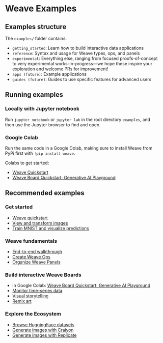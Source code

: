 # Weave Examples

## Examples structure 

The `examples/` folder contains:
* `getting_started`: Learn how to build interactive data applications
* `reference`: Syntax and usage for Weave types, ops, and panels
* `experimental`:  Everything else, ranging from focused proofs-of-concept to very experimental works-in-progress—we hope these inspire your exploration and welcome PRs for improvement!
* `apps (future)`: Example applications
* `guides (future)`: Guides to use specific features for advanced users


## Running examples

### Locally with Jupyter notebook

Run `jupyter notebook` or `jupyter lab` in the root directory `examples`, and then use the Jupyter browser to find and open.

### Google Colab

Run the same code in a Google Colab, making sure to install Weave from PyPi first with `!pip install weave`.

Colabs to get started:
* [Weave Quickstart](https://colab.research.google.com/drive/1TwlhvvoWIHKDtRUu6eW0NMRq0GzGZ9oX)
* [Weave Board Quickstart: Generative AI Playground](https://colab.research.google.com/drive/1gcR-ucIgjDbDEBFykEpJ3kkBoBQ84Ipr)

## Recommended examples

### Get started

- [Weave quickstart](../examples/getting_started/0_weave_demo_quickstart.ipynb)
- [View and transform images](../examples/getting_started/2_images_gen.ipynb)
- [Train MNIST and visualize predictions](../examples/experimental/mnist_train.ipynb)

### Weave fundamentals

- [End-to-end walkthrough](../examples/getting_started/1_weave_demo.ipynb)
- [Create Weave Ops](../examples/reference/create_ops.ipynb)
- [Organize Weave Panels](../examples/experimental/layout_panels.ipynb)

### Build interactive Weave Boards

- in Google Colab: [Weave Board Quickstart: Generative AI Playground](https://colab.research.google.com/drive/1gcR-ucIgjDbDEBFykEpJ3kkBoBQ84Ipr)
- [Monitor time-series data](../examples/experimental/app/Monitor.ipynb)
- [Visual storytelling](../examples/experimental/skip_test/Diffusion%20explore.ipynb)
- [Remix art](../examples/experimental/app/art_explore.ipynb)

### Explore the Ecosystem

- [Browse HuggingFace datasets](../examples/experimental/huggingface_datasets.ipynb)
- [Generate images with Craiyon](../examples/experimental/image_gen_craiyon.ipynb)
- [Generate images with Replicate](../examples/experimental/skip_test/image_gen_replicate.ipynb)
